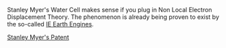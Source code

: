 Stanley Myer's Water Cell makes sense if you plug in Non Local Electron Displacement Theory. The phenomenon is already being proven to exist by the so-called [IE Earth Engines](https://ie.energy/earth_engine/). 

[Stanley Myer's Patent](https://patents.google.com/patent/US5149407) 
